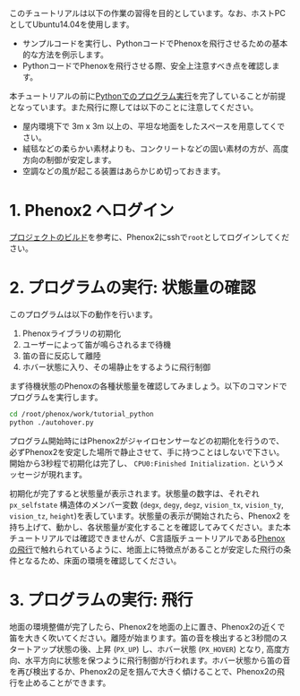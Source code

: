 このチュートリアルは以下の作業の習得を目的としています。なお、ホストPCとしてUbuntu14.04を使用します。

- サンプルコードを実行し、PythonコードでPhenoxを飛行させるための基本的な方法を例示します。
- PythonコードでPhenoxを飛行させる際、安全上注意すべき点を確認します。

本チュートリアルの前に[Pythonでのプログラム実行](python_basic)を完了していることが前提となっています。また飛行に際しては以下のことに注意してください。

 - 屋内環境下で 3m x 3m 以上の、平坦な地面をしたスペースを用意してくでさい。
 - 絨毯などの柔らかい素材よりも、コンクリートなどの固い素材の方が、高度方向の制御が安定します。
 - 空調などの風が起こる装置はあらかじめ切っておきます。


# 1. Phenox2 へログイン
[プロジェクトのビルド](./build)を参考に、Phenox2にsshで`root`としてログインしてください。

# 2. プログラムの実行: 状態量の確認
このプログラムは以下の動作を行います。

1. Phenoxライブラリの初期化
2. ユーザーによって笛が鳴らされるまで待機
3. 笛の音に反応して離陸
4. ホバー状態に入り、その場静止をするように飛行制御

まず待機状態のPhenoxの各種状態量を確認してみましょう。以下のコマンドでプログラムを実行します。

```bash
cd /root/phenox/work/tutorial_python
python ./autohover.py
```

プログラム開始時にはPhenox2がジャイロセンサーなどの初期化を行うので、必ずPhenox2を安定した場所で静止させて、手に持つことはしないで下さい。開始から3秒程で初期化は完了し、 `CPU0:Finished Initialization.` というメッセージが現れます。

初期化が完了すると状態量が表示されます。状態量の数字は、それぞれ `px_selfstate` 構造体のメンバー変数 (`degx`, `degy`, `degz`, `vision_tx`, `vision_ty`, `vision_tz`, `height`)を表しています。状態量の表示が開始されたら、Phenox2 を持ち上げて、動かし、各状態量が変化することを確認してみてください。また本チュートリアルでは確認できませんが、C言語版チュートリアルである[Phenoxの飛行](controll)で触れられているように、地面上に特徴点があることが安定した飛行の条件となるため、床面の環境を確認してください。


# 3. プログラムの実行: 飛行
地面の環境整備が完了したら、Phenox2を地面の上に置き、Phenox2の近くで笛を大きく吹いてください。離陸が始まります。笛の音を検出すると3秒間のスタートアップ状態の後、上昇 (`PX_UP`) し、ホバー状態 (`PX_HOVER`) となり, 高度方向、水平方向に状態を保つように飛行制御が行われます。ホバー状態から笛の音を再び検出するか、Phenox2の足を掴んで大きく傾けることで、Phenox2の飛行を止めることができます。

